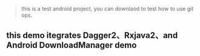> this is a test android project, you can downlaod to test how to use git ops.
 ## this demo itegrates Dagger2、Rxjava2、and Android DownloadManager demo